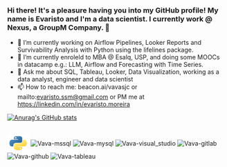 ### Hi there! It's a pleasure having you into my GitHub profile! My name is Evaristo and I'm a data scientist. I currently work @ Nexus, a GroupM Company. 👋

- 🔭 I’m currently working on Airflow Pipelines, Looker Reports and Survivability Analysis with Python using the lifelines package.
- 🌱 I’m currently enroleld to MBA @ Esalq, USP, and doing some MOOCs in datacamp e.g.: LLM, Airflow and Forecasting with Time Series.
- 💬 Ask me about SQL, Tableau, Looker, Data Visualization, working as a data analyst, engineer and data scientist
- 📫 How to reach me: beacon.ai/vavasjc or mailto:evaristo.ssm@gmail.com or PM me at https://linkedin.com/in/evaristo.moreira

[![Anurag's GitHub stats](https://github-readme-stats.vercel.app/api?username=vavasjc&show_icons=True&count_private=True&theme=dracula)](https://github.com/anuraghazra/github-readme-stats)

<div style="display: inline_block"><br>
  <img align="center" alt="Vava-Python" height="40" width="50" src="https://raw.githubusercontent.com/devicons/devicon/master/icons/python/python-original.svg">
  <img align="center" alt="Vava-mssql" height="60" width="70" src="https://cdn.jsdelivr.net/gh/devicons/devicon/icons/microsoftsqlserver/microsoftsqlserver-plain-wordmark.svg" />
  <img align="center" alt="Vava-mysql" height="60" width="70" src="https://cdn.jsdelivr.net/gh/devicons/devicon/icons/mysql/mysql-plain-wordmark.svg" />
  <img align="center" alt="Vava-visual_studio" height="40" width="50" src="https://cdn.jsdelivr.net/gh/devicons/devicon/icons/visualstudio/visualstudio-plain.svg" />
  <img align="center" alt="Vava-gitlab" height="40" width="50" src="https://cdn.jsdelivr.net/gh/devicons/devicon/icons/gitlab/gitlab-plain-wordmark.svg" />
  <img align="center" alt="Vava-github" height="40" width="50" src="https://cdn.jsdelivr.net/gh/devicons/devicon/icons/github/github-original-wordmark.svg" />
  <img align="center" alt="Vava-tableau" height="40" width="180" src="https://seeklogo.com/images/T/tableau-software-logo-654D12C9BF-seeklogo.com.png" />
 
  

</div>

<!--
**vavasjc/vavasjc** is a ✨ _special_ ✨ repository because its `README.md` (this file) appears on your GitHub profile.

Here are some ideas to get you started:

- 🔭 I’m currently working on ...
- 🌱 I’m currently learning ...
- 👯 I’m looking to collaborate on ...
- 🤔 I’m looking for help with ...


- 😄 Pronouns: ...
- ⚡ Fun fact: ...
-->
